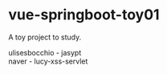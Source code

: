 # vue-springboot-toy01
A toy project to study.

ulisesbocchio - jasypt <br>
naver - lucy-xss-servlet
